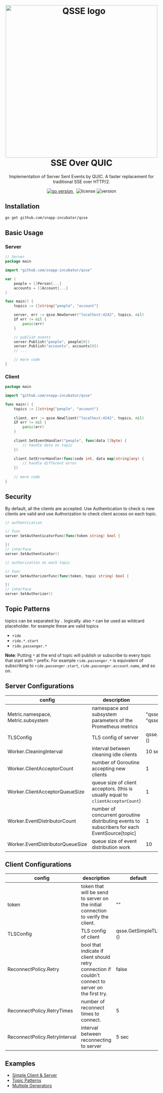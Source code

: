 <h1 align="center">
  <img alt="QSSE logo" src="assets/icon.png" width="500px"/><br/>
  SSE Over QUIC
</h1>
<p align="center">Implementation of Server Sent Events by QUIC. A faster replacement for traditional SSE over HTTP/2.</p>

<p align="center">
<a href="https://pkg.go.dev/github.com/snapp-incubator/qsse/v3?tab=doc"target="_blank">
    <img src="https://img.shields.io/badge/Go-1.18+-00ADD8?style=for-the-badge&logo=go" alt="go version" />
</a>&nbsp;
<img src="https://img.shields.io/badge/license-apache_2.0-red?style=for-the-badge&logo=none" alt="license" />

<img src="https://img.shields.io/badge/Version-1.2.0-informational?style=for-the-badge&logo=none" alt="version" />
</p>


## Installation
```bash
go get github.com/snapp-incubator/qsse
```

## Basic Usage

### Server
```Go
// Server
package main

import "github.com/snapp-incubator/qsse"

var (
    people = []Person{...}
    accounts = []Account{...}
) 

func main() {
	topics := []string{"people", "account"}

	server, err := qsse.NewServer("localhost:4242", topics, nil)
	if err != nil {
		panic(err)
	}

	// publish events
	server.Publish("people", people[0])
	server.Publish("accounts", accounts[0])
	// ...

	// more code
}
```

### Client
```Go
package main

import "github.com/snapp-incubator/qsse"

func main() {
    topics := []string{"people", "account"}
    
    client, err := qsse.NewClient("localhost:4242", topics, nil)
    if err != nil {
        panic(err)
    }
	
    client.SetEventHandler("people", func(data []byte) {
        // handle data on topic
    })
	
    client.SetErrorHandler(func(code int, data map[string]any) { 
        // handle different error
    })
    
	// more code
}
```

## Security
By default, all the clients are accepted. Use Authentication to check is new clients are valid and use Authorization to check client access on each topic.
```Go
// authentication

// func
server.SetAuthenticatorFunc(func(token string) bool {

})
// interface
server.SetAuthenticator()

// authorization on each topic

// func
server.SetAuthorizerFunc(func(token, topic string) bool {

})
// interface
server.SetAuthorizer()
```

## Topic Patterns
topics can be separated by `.` logically. also `*` can be used as wildcard placeholder. for example these are valid topics 
- `ride`
- `ride.*.start`
- `ride.passenger.*` 

**Note**: Putting `*` at the end of topic will publish or subscribe to every topic that start with `*` prefix. For example `ride.passenger.*` is equivalent of subscribing to `ride.passenger.start`, `ride.passenger.account.name`, and so on.

## Server Configurations
| config                                 	 | description                                                                                   	| default                        	|
|------------------------------------------|-----------------------------------------------------------------------------------------------	|--------------------------------	|
| Metric.namespace, <br>Metric.subsystem 	 | namespace and subsystem parameters of the Prometheus metrics                                  	| "qsse",<br>"qsse"              	|
| TLSConfig                              	 | TLS config of server                                                                          	| qsse.GetDefaultTLSConfig<br>() 	|
| Worker.CleaningInterval                	 | interval between cleaning idle clients                                                        	| 10 sec                         	|
| Worker.ClientAcceptorCount             	 | number of Goroutine accepting new clients                                                     	| 1                              	|
| Worker.ClientAcceptorQueueSize         	 | queue size of client acceptors. (this is usually equal to `clientAcceptorCount`)              	| 1                              	|
| Worker.EventDistributorCount           	 | number of concurrent goroutine distributing events to subscribers for each EventSource[topic] 	| 1                              	|
| Worker.EventDistributorQueueSize       	 | queue size of event distribution work                                                         	| 10                             	|

## Client Configurations
| config                        	| description                                                                                          	| default                 	|
|-------------------------------	|------------------------------------------------------------------------------------------------------	|-------------------------	|
| token                         	| token that will be send to server on the initial connection to verify the client.                    	| ""                      	|
| TLSConfig                     	| TLS config of client                                                                                 	| qsse.GetSimpleTLS<br>() 	|
| ReconnectPolicy.Retry         	| bool that indicate if client should retry connection if couldn't connect to server on the first try. 	| false                   	|
| ReconnectPolicy.RetryTimes    	| number of reconnect times to connect.                                                                	| 5                       	|
| ReconnectPolicy.RetryInterval 	| interval between reconnecting to server                                                              	| 5 sec                   	|

## Examples
- [Simple Client & Server](examples/simple)
- [Topic Patterns](examples/topic-pattern)
- [Multiple Generators](examples/multiple-generators)